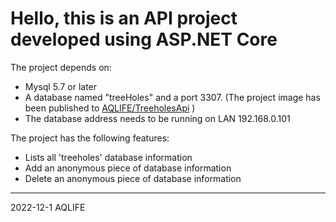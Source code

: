 # Hello, this is an API project developed using ASP.NET Core

The project depends on:

- Mysql 5.7 or later
- A database named "treeHoles" and a port 3307. (The project image has been published to  [AQLIFE/TreeholesApi](https://hub.docker.com/repository/docker/aqlife/treeholesapi/general) )
- The database address needs to be running on LAN 192.168.0.101

The project has the following features:

- Lists all 'treeholes' database information
- Add an anonymous piece of database information
- Delete an anonymous piece of database information

---

2022-12-1 AQLIFE